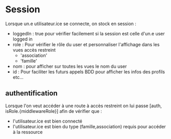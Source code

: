 # Session

Lorsque un.e utilisateur.ice se connecte, on stock en session :

- loggedIn : true pour vérifier facilement si la session est celle d'un.e user logged in
- role : Pour vérifier le rôle du user et personnaliser l'affichage dans les vues accès restreint
  - 'association'
  - 'famille'
- nom : pour afficher sur toutes les vues le nom du user
- id : Pour faciliter les futurs appels BDD pour afficher les infos des profils etc...

## authentification

Lorsque l'on veut accéder à une route à accès restreint on lui passe [auth, isRole.{middlewareRole}] afin de vérifier que :
- l'utilisateur.ice est bien connecté 
- l'utilisateur.ice est bien du type (famille,association) requis pour accéder à la ressource